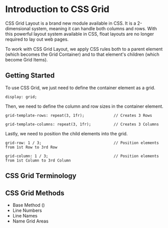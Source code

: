 # Introduction to CSS Grid

CSS Grid Layout is a brand new module available in CSS. It is a 2-dimensional system, meaning it can handle both columns and rows. With this powerful layout system available in CSS, float layouts are no longer required to lay out web pages.

To work with CSS Grid Layout, we apply CSS rules both to a parent element (which becomes the Grid Container) and to that element's children (which become Grid Items).

## Getting Started

To use CSS Grid, we just need to define the container element as a grid.

```
display: grid;
```

Then, we need to define the column and row sizes in the container element.

```
grid-template-rows: repeat(3, 1fr);             // Creates 3 Rows

grid-template-columns: repeat(3, 1fr);          // Creates 3 Columns
```

Lastly, we need to position the child elements into the grid.

```
grid-row: 1 / 3;                                // Position elements from 1st Row to 3rd Row

grid-column: 1 / 3;                             // Position elements from 1st Column to 3rd Column
```

## CSS Grid Terminology

## CSS Grid Methods

- Base Method ()
- Line Numbers
- Line Names
- Name Grid Areas